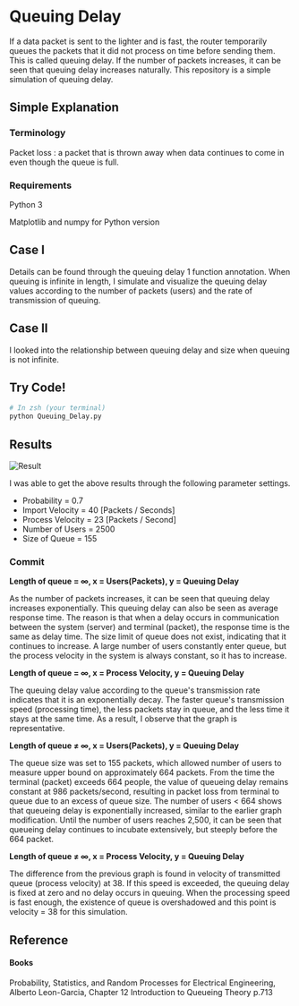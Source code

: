 # Queuing Delay

If a data packet is sent to the lighter and is fast, the router temporarily queues the packets that it did not process on time before sending them. This is called queuing delay. If the number of packets increases, it can be seen that queuing delay increases naturally. This repository is a simple simulation of queuing delay.

## Simple Explanation

### Terminology

 Packet loss : a packet that is thrown away when data continues to come in even though the queue is full. 

### Requirements

Python 3

Matplotlib and numpy for Python version

## Case I

Details can be found through the queuing delay 1 function annotation. When queuing is infinite in length, I simulate and visualize the queuing delay values according to the number of packets (users) and the rate of transmission of queuing.

## Case II

I looked into the relationship between queuing delay and size when queuing is not infinite.

## Try Code!
``` zsh
# In zsh (your terminal)
python Queuing_Delay.py
```

## Results

![Result](https://user-images.githubusercontent.com/17807597/117294099-35caf200-aead-11eb-8a96-f1b69f705589.png)

I was able to get the above results through the following parameter settings.
* Probability = 0.7
* Import Velocity = 40 [Packets / Seconds]
* Process Velocity = 23 [Packets / Second]
* Number of Users = 2500
* Size of Queue = 155

### Commit

**Length of queue = ∞, x = Users(Packets), y = Queuing Delay**

As the number of packets increases, it can be seen that queuing delay increases exponentially. This queuing delay can also be seen as average response time. The reason is that when a delay occurs in communication between the system (server) and terminal (packet), the response time is the same as delay time. The size limit of queue does not exist, indicating that it continues to increase. A large number of users constantly enter queue, but the process velocity in the system is always constant, so it has to increase.

**Length of queue = ∞, x = Process Velocity, y = Queuing Delay**

The queuing delay value according to the queue's transmission rate indicates that it is an exponentially decay. The faster queue's transmission speed (processing time), the less packets stay in queue, and the less time it stays at the same time. As a result, I observe that the graph is representative.

**Length of queue ≠ ∞, x = Users(Packets), y = Queuing Delay**

The queue size was set to 155 packets, which allowed number of users to measure upper bound on approximately 664 packets. From the time the terminal (packet) exceeds 664 people, the value of queueing delay remains constant at 986 packets/second, resulting in packet loss from terminal to queue due to an excess of queue size. The number of users < 664 shows that queueing delay is exponentially increased, similar to the earlier graph modification. Until the number of users reaches 2,500, it can be seen that queueing delay continues to incubate extensively, but steeply before the 664 packet.

**Length of queue ≠ ∞, x = Process Velocity, y = Queuing Delay**

The difference from the previous graph is found in velocity of transmitted queue (process velocity) at 38. If this speed is exceeded, the queuing delay is fixed at zero and no delay occurs in queuing. When the processing speed is fast enough, the existence of queue is overshadowed and this point is velocity = 38 for this simulation.

## Reference

#### Books

Probability, Statistics, and Random Processes for Electrical Engineering, Alberto Leon-Garcia, Chapter 12 Introduction to Queueing Theory p.713